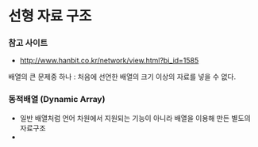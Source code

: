 선형 자료 구조
==============
### 참고 사이트
- http://www.hanbit.co.kr/network/view.html?bi_id=1585

배열의 큰 문제중 하나 : 처음에 선언한 배열의 크기 이상의 자료를 넣을 수 없다.
### 동적배열 (Dynamic Array)
- 일반 배열처럼 언어 차원에서 지원되는 기능이 아니라 배열을 이용해 만든 별도의 자료구조
- 
